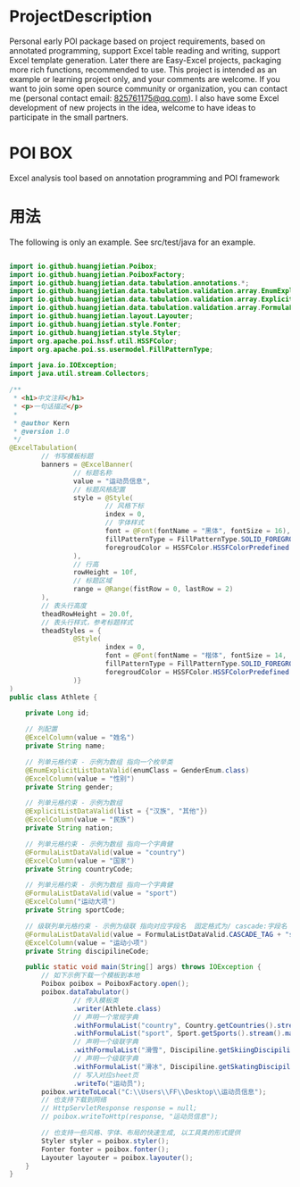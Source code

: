# ProjectDescription
Personal early POI package based on project requirements, based on annotated programming, support Excel table reading and writing, support Excel template generation.
Later there are Easy-Excel projects, packaging more rich functions, recommended to use. This project is intended as an example or learning project only, and your comments are welcome.
If you want to join some open source community or organization, you can contact me (personal contact email: 825761175@qq.com).
I also have some Excel development of new projects in the idea, welcome to have ideas to participate in the small partners.

# POI BOX
Excel analysis tool based on annotation programming and POI framework
# 用法

The following is only an example. See src/test/java for an example.

```java

import io.github.huangjietian.Poibox;
import io.github.huangjietian.PoiboxFactory;
import io.github.huangjietian.data.tabulation.annotations.*;
import io.github.huangjietian.data.tabulation.validation.array.EnumExplicitListDataValid;
import io.github.huangjietian.data.tabulation.validation.array.ExplicitListDataValid;
import io.github.huangjietian.data.tabulation.validation.array.FormulaListDataValid;
import io.github.huangjietian.layout.Layouter;
import io.github.huangjietian.style.Fonter;
import io.github.huangjietian.style.Styler;
import org.apache.poi.hssf.util.HSSFColor;
import org.apache.poi.ss.usermodel.FillPatternType;

import java.io.IOException;
import java.util.stream.Collectors;

/**
 * <h1>中文注释</h1>
 * <p>一句话描述</p>
 *
 * @author Kern
 * @version 1.0
 */
@ExcelTabulation(
        // 书写模板标题
        banners = @ExcelBanner(
                // 标题名称
                value = "运动员信息",
                // 标题风格配置
                style = @Style(
                        // 风格下标
                        index = 0,
                        // 字体样式
                        font = @Font(fontName = "黑体", fontSize = 16),
                        fillPatternType = FillPatternType.SOLID_FOREGROUND,
                        foregroudColor = HSSFColor.HSSFColorPredefined.BLUE
                ),
                // 行高
                rowHeight = 10f,
                // 标题区域
                range = @Range(fistRow = 0, lastRow = 2)
        ),
        // 表头行高度
        theadRowHeight = 20.0f,
        // 表头行样式，参考标题样式
        theadStyles = {
                @Style(
                        index = 0,
                        font = @Font(fontName = "楷体", fontSize = 14, color = HSSFColor.HSSFColorPredefined.WHITE),
                        fillPatternType = FillPatternType.SOLID_FOREGROUND,
                        foregroudColor = HSSFColor.HSSFColorPredefined.BLACK
                )}
)
public class Athlete {

    private Long id;

    // 列配置
    @ExcelColumn(value = "姓名")
    private String name;

    // 列单元格约束 - 示例为数组 指向一个枚举类
    @EnumExplicitListDataValid(enumClass = GenderEnum.class)
    @ExcelColumn(value = "性别")
    private String gender;

    // 列单元格约束 - 示例为数组
    @ExplicitListDataValid(list = {"汉族", "其他"})
    @ExcelColumn(value = "民族")
    private String nation;

    // 列单元格约束 - 示例为数组 指向一个字典健
    @FormulaListDataValid(value = "country")
    @ExcelColumn(value = "国家")
    private String countryCode;

    // 列单元格约束 - 示例为数组 指向一个字典健
    @FormulaListDataValid(value = "sport")
    @ExcelColumn("运动大项")
    private String sportCode;

    // 级联列单元格约束 - 示例为级联 指向对应字段名  固定格式为/ cascade:字段名
    @FormulaListDataValid(value = FormulaListDataValid.CASCADE_TAG + "sportCode")
    @ExcelColumn(value = "运动小项")
    private String discipilineCode;

    public static void main(String[] args) throws IOException {
        // 如下示例下载一个模板到本地
        Poibox poibox = PoiboxFactory.open();
        poibox.dataTabulator()
                // 传入模板类
                .writer(Athlete.class)
                // 声明一个常规字典
                .withFormulaList("country", Country.getCountries().stream().map(e -> e.getName()).collect(Collectors.toSet()))
                .withFormulaList("sport", Sport.getSports().stream().map(e -> e.getName()).collect(Collectors.toSet()))
                // 声明一个级联字典
                .withFormulaList("滑雪", Discipiline.getSkiingDiscipilines().stream().map(e -> e.getName()).collect(Collectors.toSet()))
                // 声明一个级联字典
                .withFormulaList("滑冰", Discipiline.getSkatingDiscipilines().stream().map(e -> e.getName()).collect(Collectors.toSet()))
                // 写入对应sheet页
                .writeTo("运动员");
        poibox.writeToLocal("C:\\Users\\FF\\Desktop\\运动员信息");
        // 也支持下载到网络
        // HttpServletResponse response = null;
        // poibox.writeToHttp(response, "运动员信息");

        // 也支持一些风格、字体、布局的快速生成, 以工具类的形式提供
        Styler styler = poibox.styler();
        Fonter fonter = poibox.fonter();
        Layouter layouter = poibox.layouter();
    }
}

```